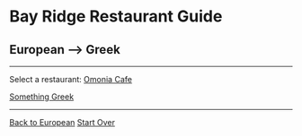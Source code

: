 # Bay Ridge Restaurant Guide
## European --> Greek
---
Select a restaurant:
[Omonia Cafe](https://omoniacafe.com/)

[Something Greek](https://somethingreekonline.com/menu.html)

---
[Back to European](european.md)
[Start Over](../home.md) 
